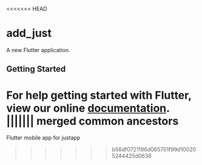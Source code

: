 <<<<<<< HEAD
# add_just

A new Flutter application.

## Getting Started

For help getting started with Flutter, view our online
[documentation](https://flutter.io/).
||||||| merged common ancestors
=======
Flutter mobile app for justapp
>>>>>>> b56df0721196d065701f99d100205244425d0638
